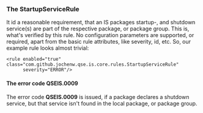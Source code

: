 ### The StartupServiceRule

It id a reasonable requirement, that an IS packages startup-, and shutdown service(s) are part of the respective package, or package group. This is, what's verified by this rule. No configuration parameters
are supported, or required, apart from the basic rule attributes, like severity, id, etc.
So, our example rule looks almost trivial:

    <rule enabled="true" class="com.github.jochenw.qse.is.core.rules.StartupServiceRule"
          severity="ERROR"/>
    
#### The error code QSEIS.0009

The error code **QSEIS.0009** is issued, if a package declares a shutdown service, but that service isn't found in the local package, or package group.
 